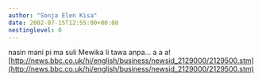 ```yaml
---
author: "Sonja Elen Kisa"
date: 2002-07-15T12:55:00+00:00
nestinglevel: 0
---
```

nasin mani pi ma suli Mewika li tawa anpa... a a a![http://news.bbc.co.uk/hi/english/business/newsid_2129000/2129500.stm](http://news.bbc.co.uk/hi/english/business/newsid_2129000/2129500.stm)
